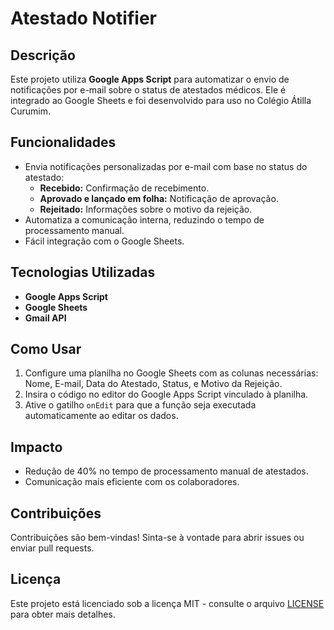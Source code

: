 # Atestado Notifier  

## Descrição  
Este projeto utiliza **Google Apps Script** para automatizar o envio de notificações por e-mail sobre o status de atestados médicos. Ele é integrado ao Google Sheets e foi desenvolvido para uso no Colégio Átilla Curumim.  

## Funcionalidades  
- Envia notificações personalizadas por e-mail com base no status do atestado:  
  - **Recebido:** Confirmação de recebimento.  
  - **Aprovado e lançado em folha:** Notificação de aprovação.  
  - **Rejeitado:** Informações sobre o motivo da rejeição.  
- Automatiza a comunicação interna, reduzindo o tempo de processamento manual.  
- Fácil integração com o Google Sheets.  

## Tecnologias Utilizadas  
- **Google Apps Script**  
- **Google Sheets**  
- **Gmail API**  

## Como Usar  
1. Configure uma planilha no Google Sheets com as colunas necessárias: Nome, E-mail, Data do Atestado, Status, e Motivo da Rejeição.  
2. Insira o código no editor do Google Apps Script vinculado à planilha.  
3. Ative o gatilho `onEdit` para que a função seja executada automaticamente ao editar os dados.  

## Impacto  
- Redução de 40% no tempo de processamento manual de atestados.  
- Comunicação mais eficiente com os colaboradores.  

## Contribuições  
Contribuições são bem-vindas! Sinta-se à vontade para abrir issues ou enviar pull requests.  

## Licença  
Este projeto está licenciado sob a licença MIT - consulte o arquivo [LICENSE](LICENSE) para obter mais detalhes.  
